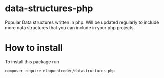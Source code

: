 # data-structures-php
Popular Data structures written in php. Will be updated regularly to include more data structures that you can include in your php projects.

# How to install
To install this package run 
````
composer require eloquentcoder/datastructures-php
````
